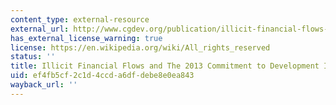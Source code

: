 ```yaml
---
content_type: external-resource
external_url: http://www.cgdev.org/publication/illicit-financial-flows-and-2013-commitment-development-index
has_external_license_warning: true
license: https://en.wikipedia.org/wiki/All_rights_reserved
status: ''
title: Illicit Financial Flows and The 2013 Commitment to Development Index
uid: ef4fb5cf-2c1d-4ccd-a6df-debe8e0ea843
wayback_url: ''
---
```

